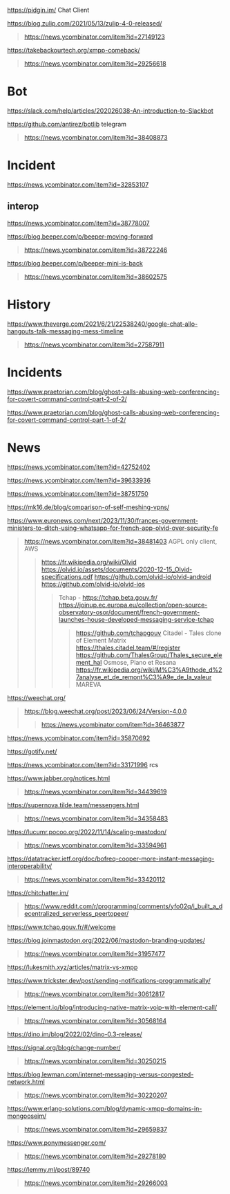 https://pidgin.im/ Chat Client

https://blog.zulip.com/2021/05/13/zulip-4-0-released/
> https://news.ycombinator.com/item?id=27149123

https://takebackourtech.org/xmpp-comeback/
> https://news.ycombinator.com/item?id=29256618

# Bot
https://slack.com/help/articles/202026038-An-introduction-to-Slackbot

https://github.com/antirez/botlib telegram
> https://news.ycombinator.com/item?id=38408873

# Incident
https://news.ycombinator.com/item?id=32853107

## interop
https://news.ycombinator.com/item?id=38778007

https://blog.beeper.com/p/beeper-moving-forward
> https://news.ycombinator.com/item?id=38722246

https://blog.beeper.com/p/beeper-mini-is-back
> https://news.ycombinator.com/item?id=38602575

# History
https://www.theverge.com/2021/6/21/22538240/google-chat-allo-hangouts-talk-messaging-mess-timeline
> https://news.ycombinator.com/item?id=27587911

# Incidents
https://www.praetorian.com/blog/ghost-calls-abusing-web-conferencing-for-covert-command-control-part-2-of-2/

https://www.praetorian.com/blog/ghost-calls-abusing-web-conferencing-for-covert-command-control-part-1-of-2/

# News
https://news.ycombinator.com/item?id=42752402

https://news.ycombinator.com/item?id=39633936

https://news.ycombinator.com/item?id=38751750

https://mk16.de/blog/comparison-of-self-meshing-vpns/

https://www.euronews.com/next/2023/11/30/frances-government-ministers-to-ditch-using-whatsapp-for-french-app-olvid-over-security-fe
> https://news.ycombinator.com/item?id=38481403 AGPL only client, AWS
> > https://fr.wikipedia.org/wiki/Olvid
> > https://olvid.io/assets/documents/2020-12-15_Olvid-specifications.pdf
> > https://github.com/olvid-io/olvid-android
> > https://github.com/olvid-io/olvid-ios
> > > Tchap - https://tchap.beta.gouv.fr/ https://joinup.ec.europa.eu/collection/open-source-observatory-osor/document/french-government-launches-house-developed-messaging-service-tchap
> > > > https://github.com/tchapgouv
> > > Citadel - Tales clone of Element Matrix https://thales.citadel.team/#/register
> > > > https://github.com/ThalesGroup/Thales_secure_element_hal
> > > > Osmose, Plano et Resana
> > https://fr.wikipedia.org/wiki/M%C3%A9thode_d%27analyse_et_de_remont%C3%A9e_de_la_valeur MAREVA

https://weechat.org/
> https://blog.weechat.org/post/2023/06/24/Version-4.0.0
> > https://news.ycombinator.com/item?id=36463877

https://news.ycombinator.com/item?id=35870692

https://gotify.net/

https://news.ycombinator.com/item?id=33171996 rcs

https://www.jabber.org/notices.html
> https://news.ycombinator.com/item?id=34439619

https://supernova.tilde.team/messengers.html
> https://news.ycombinator.com/item?id=34358483

https://lucumr.pocoo.org/2022/11/14/scaling-mastodon/
> https://news.ycombinator.com/item?id=33594961

https://datatracker.ietf.org/doc/bofreq-cooper-more-instant-messaging-interoperability/
> https://news.ycombinator.com/item?id=33420112

https://chitchatter.im/
> https://www.reddit.com/r/programming/comments/yfo02q/i_built_a_decentralized_serverless_peertopeer/

https://www.tchap.gouv.fr/#/welcome

https://blog.joinmastodon.org/2022/06/mastodon-branding-updates/
> https://news.ycombinator.com/item?id=31957477

https://lukesmith.xyz/articles/matrix-vs-xmpp

https://www.trickster.dev/post/sending-notifications-programmatically/
> https://news.ycombinator.com/item?id=30612817

https://element.io/blog/introducing-native-matrix-voip-with-element-call/
> https://news.ycombinator.com/item?id=30568164

https://dino.im/blog/2022/02/dino-0.3-release/

https://signal.org/blog/change-number/
> https://news.ycombinator.com/item?id=30250215

https://blog.lewman.com/internet-messaging-versus-congested-network.html
> https://news.ycombinator.com/item?id=30220207

https://www.erlang-solutions.com/blog/dynamic-xmpp-domains-in-mongooseim/
> https://news.ycombinator.com/item?id=29659837

https://www.ponymessenger.com/
> https://news.ycombinator.com/item?id=29278180

https://lemmy.ml/post/89740
> https://news.ycombinator.com/item?id=29266003